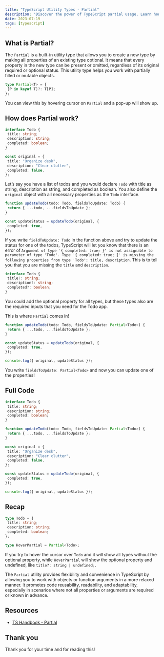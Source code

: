 ```yaml
---
title: "TypeScript Utility Types - Partial"
description: "Discover the power of TypeScript partial usage. Learn how to efficiently narrow down and limit object properties in just a few steps."
date: 2023-07-19
tags: [typescript]
---
```


## What is Partial?

The `Partial` is a built-in utility type that allows you to create a new type by making all properties of an existing type optional. It means that every property in the new type can be present or omitted, regardless of its original required or optional status. This utility type helps you work with partially filled or mutable objects.

```ts
type Partial<T> = {
 [P in keyof T]?: T[P];
};
```

You can view this by hovering cursor on `Partial` and a pop-up will show up.

## How does Partial work?

```ts
interface Todo {
 title: string;
 description: string;
 completed: boolean;
}

const original = {
 title: "Organize desk",
 description: "Clear clutter",
 completed: false,
};
```

Let’s say you have a list of todos and you would declare `Todo` with title as string, description as string, and completed as boolean. You also define the `original` object with all necessary properties as the `Todo` interface.

```ts
function updateTodo(todo: Todo, fieldsToUpdate: Todo) {
 return { ...todo, ...fieldsToUpdate };
}

const updateStatus = updateTodo(original, {
 completed: true,
});
```

If you write `fieldToUpdate: Todo` in the function above and try to update the status for one of the todos, TypeScript will let you know that there is an error of `Argument of type '{ completed: true; }' is not assignable to parameter of type 'Todo'. Type '{ completed: true; }' is missing the following properties from type 'Todo': title, description`. This is to tell you that you are missing the `title` and `description`.

```ts
interface Todo {
 title?: string;
 description?: string;
 completed?: boolean;
}
```

You could add the optional property for all types, but these types also are the required inputs that you need for the Todo app.

This is where `Partial` comes in!

```ts
function updateTodo(todo: Todo, fieldsToUpdate: Partial<Todo>) {
 return { ...todo, ...fieldsToUpdate };
}

const updateStatus = updateTodo(original, {
 completed: true,
});

console.log({ original, updateStatus });
```

You write `fieldsToUpdate: Partial<Todo>` and now you can update one of the properties!

## Full Code

```ts
interface Todo {
 title: string;
 description: string;
 completed: boolean;
}

function updateTodo(todo: Todo, fieldsToUpdate: Partial<Todo>) {
 return { ...todo, ...fieldsToUpdate };
}

const original = {
 title: "Organize desk",
 description: "Clear clutter",
 completed: false,
};

const updateStatus = updateTodo(original, {
 completed: true,
});

console.log({ original, updateStatus });
```

## Recap

```ts
type Todo = {
 title: string;
 description: string;
 completed: boolean;
};

type HoverPartial = Partial<Todo>;
```

If you try to hover the cursor over `Todo` and it will show all types without the optional property, while `HoverPartial` will show the optional property and undefined, like `title?: string | undefined;`.

The `Partial` utility provides flexibility and convenience in TypeScript by allowing you to work with objects or function arguments in a more relaxed manner. It promotes code reusability, readability, and adaptability, especially in scenarios where not all properties or arguments are required or known in advance.

## Resources

- [TS Handbook - Partial](https://www.typescriptlang.org/docs/handbook/utility-types.html#partialtype)

## Thank you

Thank you for your time and for reading this!
